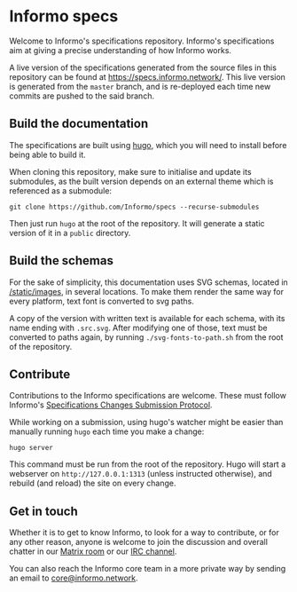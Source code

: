 # Informo specs

Welcome to Informo's specifications repository. Informo's specifications aim at giving a precise understanding of how Informo works.

A live version of the specifications generated from the source files in this repository can be found at https://specs.informo.network/. This live version is generated from the `master` branch, and is re-deployed each time new commits are pushed to the said branch.

## Build the documentation

The specifications are built using [hugo](https://gohugo.io/), which you will need to install before being able to build it.

When cloning this repository, make sure to initialise and update its submodules, as the built version depends on an external theme which is referenced as a submodule:

```
git clone https://github.com/Informo/specs --recurse-submodules
```

Then just run `hugo` at the root of the repository. It will generate a static version of it in a `public` directory.

## Build the schemas

For the sake of simplicity, this documentation uses SVG schemas, located in [/static/images](/static/images), in several locations. To make them render the same way for every platform, text font is converted to svg paths.

A copy of the version with written text is available for each schema, with its name ending with `.src.svg`. After modifying one of those, text must be converted to paths again, by running `./svg-fonts-to-path.sh` from the root of the repository.

## Contribute

Contributions to the Informo specifications are welcome. These must follow Informo's [Specifications Changes Submission Protocol](https://specs.informo.network/introduction/scsp/).

While working on a submission, using hugo's watcher might be easier than manually running `hugo` each time you make a change:

```
hugo server
```

This command must be run from the root of the repository. Hugo will start a webserver on `http://127.0.0.1:1313` (unless instructed otherwise), and rebuild (and reload) the site on every change.

## Get in touch

Whether it is to get to know Informo, to look for a way to contribute, or for any other reason, anyone is welcome to join the discussion and overall chatter in our [Matrix room](https://matrix.to/#/#discuss:weu.informo.network) or our [IRC channel](http://webchat.freenode.net?channels=%23informo).

You can also reach the Informo core team in a more private way by sending an email to <core@informo.network>.
